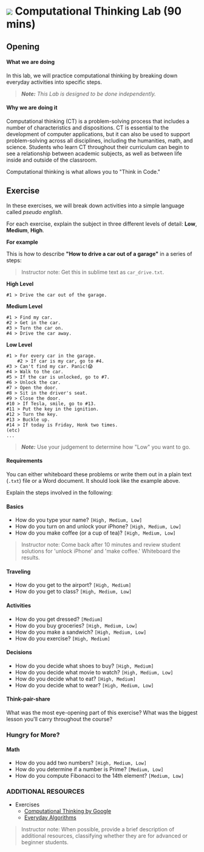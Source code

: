 
# ![](https://ga-dash.s3.amazonaws.com/production/assets/logo-9f88ae6c9c3871690e33280fcf557f33.png) Computational Thinking Lab (90 mins)

## Opening

#### What we are doing

In this lab, we will practice computational thinking by breaking down everyday activities into specific steps.

> ***Note:*** _This Lab is designed to be done independently._

#### Why we are doing it

Computational thinking (CT) is a problem-solving process that includes a number of characteristics and dispositions. CT is essential to the development of computer applications, but it can also be used to support problem-solving across all disciplines, including the humanities, math, and science. Students who learn CT throughout their curriculum can begin to see a relationship between academic subjects, as well as between life inside and outside of the classroom.

Computational thinking is what allows you to "Think in Code."

## Exercise

In these exercises, we will break down activities into a simple language called _pseudo english_.

For each exercise, explain the subject in three different levels of detail: **Low**, **Medium**, **High**.

**For example**

This is how to describe **"How to drive a car out of a garage"** in a series of steps:

> Instructor note: Get this in sublime text as `car_drive.txt`.

**High Level**

```
#1 > Drive the car out of the garage.
```

**Medium Level**

```
#1 > Find my car.
#2 > Get in the car.
#3 > Turn the car on.
#4 > Drive the car away.
```

**Low Level**

```
#1 > For every car in the garage.
    #2 > If car is my car, go to #4.
#3 > Can't find my car. Panic!😱
#4 > Walk to the car.
#5 > If the car is unlocked, go to #7.
#6 > Unlock the car.
#7 > Open the door.
#8 > Sit in the driver's seat.
#9 > Close the door.
#10 > If Tesla, smile, go to #13.
#11 > Put the key in the ignition.
#12 > Turn the key.
#13 > Buckle up.
#14 > If today is Friday, Honk two times.
(etc)
...
```

> ***Note:*** Use your judgement to determine how "Low" you want to go.

#### Requirements

You can either whiteboard these problems or write them out in a plain text (`.txt`) file or a Word document. It should look like the example above. 

Explain the steps involved in the following:

#### Basics
+ How do you type your name? `[High, Medium, Low]`
+ How do you turn on and unlock your iPhone? `[High, Medium, Low]`
+ How do you make coffee (or a cup of tea)? `[High, Medium, Low]`

> Instructor note: Come back after 10 minutes and review student solutions for 'unlock iPhone' and 'make coffee.' Whiteboard the results.


#### Traveling
+ How do you get to the airport? `[High, Medium]`
+ How do you get to class? `[High, Medium, Low]`

#### Activities
+ How do you get dressed? `[Medium]`
+ How do you buy groceries? `[High, Medium, Low]`
+ How do you make a sandwich? `[High, Medium, Low]`
+ How do you exercise? `[High, Medium]`

#### Decisions
+ How do you decide what shoes to buy? `[High, Medium]`
+ How do you decide what movie to watch? `[High, Medium, Low]`
+ How do you decide what to eat? `[High, Medium]`
+ How do you decide what to wear? `[High, Medium, Low]`

#### Think-pair-share 

What was the most eye-opening part of this exercise? What was the biggest lesson you'll carry throughout the course?



### Hungry for More?

#### Math
+ How do you add two numbers? `[High, Medium, Low]`
+ How do you determine if a number is Prime? `[Medium, Low]`
+ How do you compute Fibonacci to the 14th element? `[Medium, Low]`

### ADDITIONAL RESOURCES
- Exercises
	- [Computational Thinking by Google](https://computationalthinkingcourse.withgoogle.com/unit?lesson=8&unit=1)
	- [Everyday Algorithms](https://www.cs.duke.edu/courses/summer04/cps001/labs/plab2.html)


> Instructor note: When possible, provide a brief description of additional resources, classifying whether they are for advanced or beginner students.  
